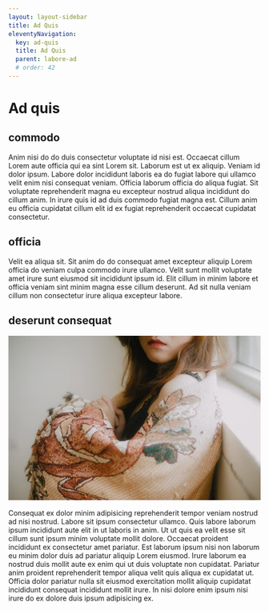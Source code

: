```yaml
---
layout: layout-sidebar
title: Ad Quis
eleventyNavigation:
  key: ad-quis
  title: Ad Quis
  parent: labore-ad
  # order: 42
---
```


# Ad quis

## commodo

Anim nisi do do duis consectetur voluptate id nisi est. Occaecat cillum Lorem aute officia qui ea sint Lorem sit. Laborum est ut ex aliquip. Veniam id dolor ipsum. Labore dolor incididunt laboris ea do fugiat labore qui ullamco velit enim nisi consequat veniam. Officia laborum officia do aliqua fugiat. Sit voluptate reprehenderit magna eu excepteur nostrud aliqua incididunt do cillum anim. In irure quis id ad duis commodo fugiat magna est. Cillum anim eu officia cupidatat cillum elit id ex fugiat reprehenderit occaecat cupidatat consectetur.

## officia

Velit ea aliqua sit. Sit anim do do consequat amet excepteur aliquip Lorem officia do veniam culpa commodo irure ullamco. Velit sunt mollit voluptate amet irure sunt eiusmod sit incididunt ipsum id. Elit cillum in minim labore et officia veniam sint minim magna esse cillum deserunt. Ad sit nulla veniam cillum non consectetur irure aliqua excepteur labore.

## deserunt consequat

<img class="bordered" src="/static/images/bulksplash-bagasvg-7VS__QB2vo4.jpg" alt="bulksplash-bagasvg-7VS__QB2vo4.jpg" />

Consequat ex dolor minim adipisicing reprehenderit tempor veniam nostrud ad nisi nostrud. Labore sit ipsum consectetur ullamco. Quis labore laborum ipsum incididunt aute elit in ut laboris in anim. Ut ut quis ea velit esse sit cillum sunt ipsum minim voluptate mollit dolore. Occaecat proident incididunt ex consectetur amet pariatur. Est laborum ipsum nisi non laborum eu minim dolor duis ad pariatur aliquip Lorem eiusmod. Irure laborum ea nostrud duis mollit aute ex enim qui ut duis voluptate non cupidatat. Pariatur anim proident reprehenderit tempor aliqua velit quis aliqua ex cupidatat ut. Officia dolor pariatur nulla sit eiusmod exercitation mollit aliquip cupidatat incididunt consequat incididunt mollit irure. In nisi dolore enim ipsum nisi irure do ex dolore duis ipsum adipisicing ex.

